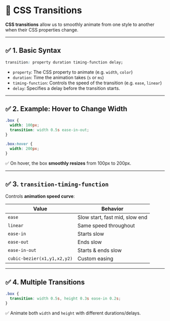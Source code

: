 # 🎯 CSS Transitions

**CSS transitions** allow us to smoothly animate from one style to another when their CSS properties change.

---

## ✅ **1. Basic Syntax**

```css
transition: property duration timing-function delay;
```

* `property`: The CSS property to animate (e.g. `width`, `color`)
* `duration`: Time the animation takes (`s` or `ms`)
* `timing-function`: Controls the speed of the transition (e.g. `ease`, `linear`)
* `delay`: Specifies a delay before the transition starts. 

---

## ✅ **2. Example: Hover to Change Width**

```css
.box {
  width: 100px;
  transition: width 0.5s ease-in-out;
}

.box:hover {
  width: 200px;
}
```

✅ On hover, the box **smoothly resizes** from 100px to 200px.

---

## ✅ **3. `transition-timing-function`**

Controls **animation speed curve**:

| Value                       | Behavior                       |
| --------------------------- | ------------------------------ |
| `ease`                      | Slow start, fast mid, slow end |
| `linear`                    | Same speed throughout          |
| `ease-in`                   | Starts slow                    |
| `ease-out`                  | Ends slow                      |
| `ease-in-out`               | Starts & ends slow             |
| `cubic-bezier(x1,y1,x2,y2)` | Custom easing                  |

---


## ✅ **4. Multiple Transitions**

```css
.box {
  transition: width 0.5s, height 0.3s ease-in 0.2s;
}
```

✅ Animate both `width` and `height` with different durations/delays.